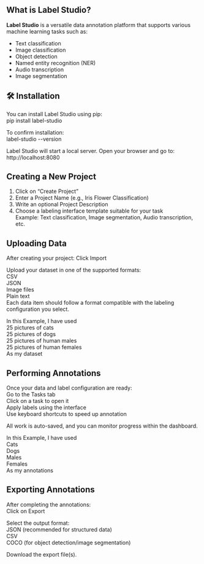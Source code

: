 ## What is Label Studio?

**Label Studio** is a versatile data annotation platform that supports various machine learning tasks such as:  
- Text classification  
- Image classification  
- Object detection  
- Named entity recognition (NER)  
- Audio transcription  
- Image segmentation  

## 🛠️ Installation

You can install Label Studio using pip:  
pip install label-studio  

To confirm installation:  
label-studio --version  

Label Studio will start a local server. Open your browser and go to:  
http://localhost:8080  

## Creating a New Project

1. Click on “Create Project”  
2. Enter a Project Name (e.g., Iris Flower Classification)  
3. Write an optional Project Description  
4. Choose a labeling interface template suitable for your task  
Example: Text classification, Image segmentation, Audio transcription, etc.  

## Uploading Data

After creating your project:
Click Import

Upload your dataset in one of the supported formats:  
CSV  
JSON  
Image files  
Plain text  
Each data item should follow a format compatible with the labeling configuration you select.  

In this Example, I have used  
25 pictures of cats  
25 pictures of dogs  
25 pictures of human males  
25 pictures of human females  
As my dataset  

## Performing Annotations

Once your data and label configuration are ready:  
Go to the Tasks tab  
Click on a task to open it  
Apply labels using the interface  
Use keyboard shortcuts to speed up annotation  

All work is auto-saved, and you can monitor progress within the dashboard.  

In this Example, I have used  
Cats  
Dogs  
Males  
Females  
As my annotations  

## Exporting Annotations

After completing the annotations:  
Click on Export  

Select the output format:  
JSON (recommended for structured data)  
CSV  
COCO (for object detection/image segmentation)  

Download the export file(s).  



